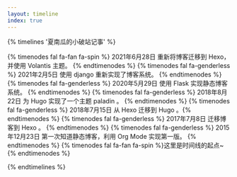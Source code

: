 ```yaml
---
layout: timeline
index: true
---
```


{% timelines '夏南瓜的小破站记事' %}

{% timenodes fal fa-fan fa-spin %} 2021年6月28日 重新将博客迁移到 Hexo，并使用 Volantis 主题。 {% endtimenodes %}
{% timenodes fal fa-genderless %} 2021年2月5日 使用 django 重新实现了博客系统。 {% endtimenodes %}
{% timenodes fal fa-genderless %} 2020年5月29日 使用 Flask 实现静态博客系统。 {% endtimenodes %}
{% timenodes fal fa-genderless %} 2018年8月22日 为 Hugo 实现了一个主题 paladin 。 {% endtimenodes %}
{% timenodes fal fa-genderless %} 2018年7月15日 从 Hexo 迁移到 Hugo 。{% endtimenodes %}
{% timenodes fal fa-genderless %} 2017年7月8日 迁移博客到 Hexo 。 {% endtimenodes %}
{% timenodes fal fa-genderless %} 2015年12月23日 第一次知道静态博客，利用 Org Mode 实现第一版。 {% endtimenodes %}
{% timenodes fal fa-fan fa-spin %}这里是时间线的起点~{% endtimenodes %}


{% endtimelines %}
